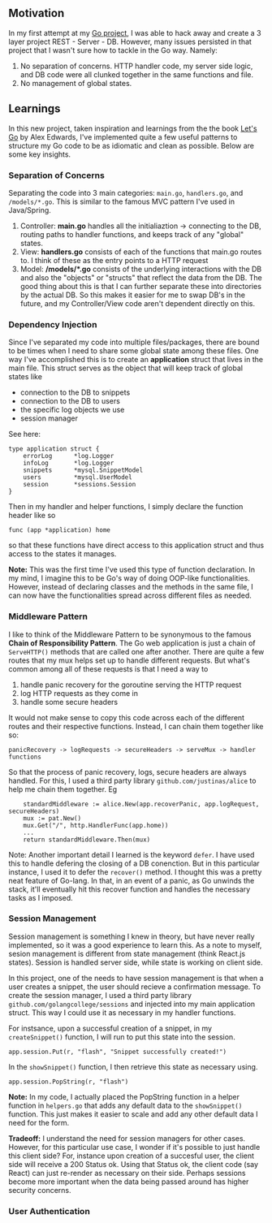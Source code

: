 ## Motivation 
In my first attempt at my [Go project](https://github.com/willsu88/findlabs-go), I was able to hack away and create a 3 layer project REST - Server - DB. However, many
issues persisted in that project that I wasn't sure how to tackle in the Go way. Namely:
1. No separation of concerns. HTTP handler code, my server side logic, and DB code were all clunked together in the same functions and file. 
2. No management of global states.

## Learnings
In this new project, taken inspiration and learnings from the the book [Let's Go](https://lets-go.alexedwards.net/) by Alex Edwards, I've implemented  quite a few useful patterns to structure my Go code to be as idiomatic and clean as possible. Below are some key insights.

### Separation of Concerns
Separating the code into 3 main categories: `main.go`, `handlers.go`, and `/models/*.go`. This is similar to the famous MVC pattern I've used in Java/Spring.  

1. Controller: **main.go** handles all the initialiaztion -> connecting to the DB, routing paths to handler functions, and keeps track of any "global" states.
2. View: **handlers.go**  consists of each of the functions that main.go routes to. I think of these as the entry points to a HTTP request
3.  Model: **/models/*.go** consists of the underlying interactions with the DB and also the "objects" or "structs" that reflect the data from the DB. The good thing about this is that I can further separate these into directories by the actual DB. So this makes it easier for me to swap DB's in the future, and my Controller/View code aren't dependent directly on this.

### Dependency Injection
Since I've separated my code into multiple files/packages, there are bound to be times when I need to share some global state among these files. One way I've accomplished this is to create an **application** struct that lives in the main file. This struct serves as the object that will keep track of global states like
- connection to the DB to snippets
- connection to the DB to users
- the specific log objects we use
- session manager

See here:
```
type application struct {
	errorLog      *log.Logger
	infoLog       *log.Logger
	snippets      *mysql.SnippetModel
	users         *mysql.UserModel
	session       *sessions.Session
}
```
Then in my handler and helper functions, I simply declare the function header like so

```
func (app *application) home
```
so that these functions have direct access to this application struct and thus access to the states it manages. 

**Note:** This was the first time I've used this type of function declaration. In my mind, I imagine this to be Go's way of doing OOP-like functionalities. However, instead of declaring classes and the methods in the same file, I can now have the functionalities spread across different files as needed.

### Middleware Pattern
I like to think of the Middleware Pattern to be synonymous to the famous **Chain of Responsibility Pattern**. The Go web application is just a chain of `ServeHTTP()` methods that are called one after another. There are quite a few routes that my mux helps set up to handle different requests. But what's common among all of these requests is that I need a way to
1. handle panic recovery for the goroutine serving the HTTP request
2. log HTTP requests as they come in
3. handle some secure headers

It would not make sense to copy this code across each of the different routes and their respective functions. Instead, I can chain them together like so:
```
panicRecovery -> logRequests -> secureHeaders -> serveMux -> handler functions
```
So that the process of panic recovery, logs, secure headers are always handled. For this, I used a third party library `github.com/justinas/alice` to help me chain them together.
Eg
```
	standardMiddleware := alice.New(app.recoverPanic, app.logRequest, secureHeaders)
	mux := pat.New()
	mux.Get("/", http.HandlerFunc(app.home))
	...
	return standardMiddleware.Then(mux)
```

Note: Another important detail I learned is the keyword `defer`. I have used this to handle defering the closing of a DB conenction. But in this particular instance, I used it to defer the `recover()` method. I thought this was a pretty neat feature of Go-lang. In that, in an event of a panic, as Go unwinds the stack, it'll eventually hit this recover function and handles the necessary tasks as I imposed.

### Session Management
Session management is something I knew in theory, but have never really implemented, so it was a good experience to learn this. As a note to myself, sesion management is different from state management (think React.js states). Session is handled server side, while state is working on client side.

In this project, one of the needs to have session management is that when a user creates a snippet, the user should recieve a confirmation message. To create the session manager, I used a third party library `github.com/golangcollege/sessions` and injected into my main application struct. This way I could use it as necessary in my handler functions.

For instsance, upon a successful creation of a snippet, in my `createSnippet()` function, I will run to put this state into the session.
```
app.session.Put(r, "flash", "Snippet successfully created!")
```
In the `showSnippet()` function, I then retrieve this state as necessary using. 
```
app.session.PopString(r, "flash")
```
**Note:** In my code, I actually placed the PopString function in a helper function in `helpers.go` that adds any default data to the `showSnippet()` function. This just makes it easier to scale and add any other default data I need for the form.

**Tradeoff:** I understand the need for session managers for other cases. However, for this particular use case, I wonder if it's possible to just handle this client side? For, instance upon creation of a succesful user, the client side will receive a 200 Status ok. Using that Status ok, the client code (say React) can just re-render as necessary on their side. Perhaps sessions become more important when the data being passed around has higher security concerns.

### User Authentication



